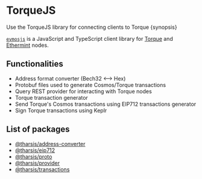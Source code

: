 <!--
order: 1
-->

# TorqueJS

Use the TorqueJS library for connecting clients to Torque {synopsis}

[`evmosjs`](https://github.com/hardiksa/torquejs) is a JavaScript and TypeScript client library for [Torque](https://github.com/hardiksa/torque) and [Ethermint](https://github.com/tharsis/ethermint) nodes.

## Functionalities

- Address format converter (Bech32 <--> Hex)
- Protobuf files used to generate Cosmos/Torque transactions
- Query REST provider for interacting with Torque nodes
- Torque transaction generator
- Send Torque's Cosmos transactions using EIP712 transactions generator
- Sign Torque transactions using Keplr

## List of packages

- [@tharsis/address-converter](https://www.npmjs.com/package/@tharsis/address-converter)
- [@tharsis/eip712](https://www.npmjs.com/package/@tharsis/eip712)
- [@tharsis/proto](https://www.npmjs.com/package/@tharsis/proto)
- [@tharsis/provider](https://www.npmjs.com/package/@tharsis/provider)
- [@tharsis/transactions](https://www.npmjs.com/package/@tharsis/transactions)

